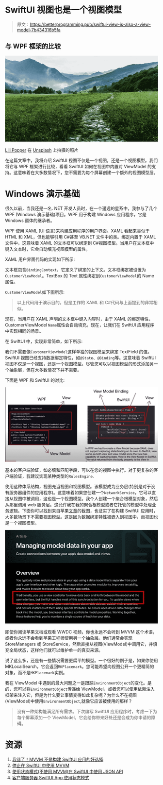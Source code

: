 # SwiftUI 视图也是一个视图模型

> 原文：<https://betterprogramming.pub/swiftui-view-is-also-a-view-model-7b434316b5fa>

## 与 WPF 框架的比较

![](img/ca6a0dc9e78a07f9dc70f14f156ae96c.png)

[Lili Popper](https://unsplash.com/@lili_popper?utm_source=unsplash&utm_medium=referral&utm_content=creditCopyText) 在 [Unsplash](https://unsplash.com/s/photos/path?utm_source=unsplash&utm_medium=referral&utm_content=creditCopyText) 上拍摄的照片

在这篇文章中，我将介绍 SwiftUI 视图不仅是一个视图，还是一个视图模型。我们将它与 WPF 框架进行比较，看看 SwiftUI 如何在视图中内置对 ViewModel 的支持。这意味着在大多数情况下，您不需要为每个屏幕创建一个额外的视图模型层。

# Windows 演示基础

很久以前，当我还是一名. NET 开发人员时，在一个遥远的星系中，我参与了几个 WPF (Windows 演示基础)项目。WPF 用于构建 Windows 应用程序，它是 Windows 窗体的继承者。

WPF 使用 XAML (UI 语言)来构建应用程序的用户界面。XAML 看起来类似于 HTML 和 XML，但也能够引用 C#甚至 VB.NET 文件中的类。绑定内置于 XAML 文件中，这意味着 XAML 的文本框可以绑定到 C#视图模型。当用户在文本框中键入文本时，它会自动填充视图模型的属性。

XAML 用户界面代码的实现如下所示:

文本框包含`BindingContext`，它定义了绑定的上下文。文本框绑定被设置为`CustomerViewModel`。TextBox 的 Text 属性绑定到`CustomerViewModel`的 Name 属性。

`CustomerViewModel`如下图所示:

> 以上代码用于演示目的。但是工作的 XAML 和 C#代码与上面提到的非常相似。

现在，当用户在 XAML 声明的文本框中键入内容时，由于 XAML 的绑定特性，CustomerViewModel `Name`属性会自动填充。现在，让我们在 SwiftUI 应用程序中实现相同的场景。

在 SwiftUI 中，实现非常简单，如下所示:

我们不需要像`CustomerViewModel`这样单独的视图模型来绑定 TextField 的值。SwiftUI 视图已经支持数据绑定特性，如`@State`、`@Binding`等。这意味着 SwiftUI 视图不仅是一个视图，还是一个视图模型。尽管您可以以视图模型的形式添加另一个抽象层，但在大多数情况下并不需要。

下面是 WPF 和 SwiftUI 的对比:

![](img/b42b79df485b4010d9961bfa2a09cd97.png)

基本的客户端验证，如必填和匹配字段，可以在您的视图中执行。对于更复杂的客户端验证，我建议实现某种类型的`RulesEngine.`

使用这种体系结构，视图充当视图和视图模型。该模型成为业务层(特别是对于没有服务器组件的应用程序)。这意味着如果您创建一个`NetworkService`，它可以直接从视图中被调用，这也是一个视图模型。我个人创建一个聚合根模型对象，然后从那里调用 web 服务层。这允许我在我的聚合根模型或者它托管的模型中处理业务逻辑。下面你可以找到来自苹果[文章](https://developer.apple.com/documentation/swiftui/managing-model-data-in-your-app)的截图，也证实了在构建 SwiftUI 应用时，大多数场景下不需要视图模型。这是因为数据绑定特性被嵌入到视图中，而视图也是一个视图模型。

![](img/34772b2d89c9b685a7e091f52099c22b.png)

即使你阅读苹果文档或观看 WWDC 视频，你也永远不会听到 MVVM 这个术语，或者你永远不会看到苹果工程师使用另一个抽象层。他们通常会实现 StoreManagers 或 StoreService，然后直接从视图(ViewModel)中调用它，并填充全局状态，这样他们就可以维护单一的真实来源。

说了这么多，还是有一些情况需要更扁平的模型。一个很好的例子是，如果你使用 MKLocalSearch，它会返回`MKPlacemark`。您可能希望向视图公开一个更精简的对象，而不是`MKPlacemark`实例。

我在 ViewModel 中遇到的最大问题之一是跟踪`EnvironmentObject`的变化。是的，您可以将`EnvironmentObject`传递给 ViewModel，或者您可以使用依赖注入框架来注入它，但是为什么要让事情变得如此复杂呢？为什么不在视图(ViewModel)中使用`EnvironmentObject`,就像它应该被使用的那样？

> 没有一种架构能满足所有需求。下次编写 SwiftUI 应用程序时，考虑一下为每个屏幕添加一个 ViewModel。它会给你带来好处还是会成为你申请的障碍。

# 资源

1.  [我错了！MVVM 不是构建 SwiftUI 应用的好选择](https://azamsharp.com/2022/07/17/2022-swiftui-and-mvvm.html)
2.  [停止在 SwiftUI 中使用 MVVM](https://youtu.be/LVx93PfGjdo)
3.  [使用状态模式(不使用 MVVM)在 SwiftUI 中使用 JSON API](https://youtu.be/YOCZuZz4vAw)
4.  [客户端服务器 SwiftUI App 使用状态模式](https://youtu.be/j2x7GylAnmE)